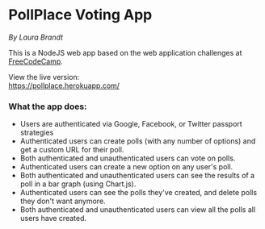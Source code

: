 PollPlace Voting App
==============================
_By Laura Brandt_

This is a NodeJS web app based on the web application challenges at [FreeCodeCamp](https://www.freecodecamp.org/challenges/build-a-voting-app).

View the live version:  
<https://pollplace.herokuapp.com/>

### What the app does:
- Users are authenticated via Google, Facebook, or Twitter passport strategies
- Authenticated users can create polls (with any number of options) and get a custom URL for their poll.
- Both authenticated and unauthenticated users can vote on polls.
- Authenticated users can create a new option on any user's poll.
- Both authenticated and unauthenticated users can see the results of a poll in a bar graph (using Chart.js).
- Authenticated users can see the polls they've created, and delete polls they don't want anymore.
- Both authenticated and unauthenticated users can view all the polls all users have created.